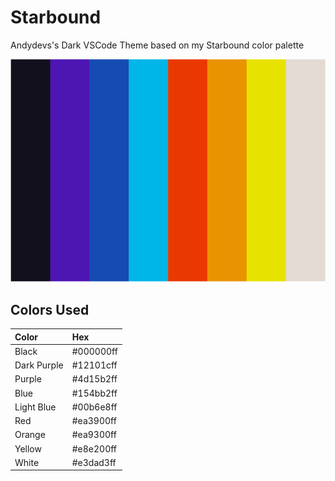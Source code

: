 Starbound
========================================================

Andydevs's Dark VSCode Theme based on my Starbound
color palette

![Palette](starbbound-palette.svg)

Colors Used
--------------------------------------------------------

| Color       | Hex       |
| :---------- | :-------- |
| Black       | #000000ff |
| Dark Purple | #12101cff |
| Purple      | #4d15b2ff |
| Blue        | #154bb2ff |
| Light Blue  | #00b6e8ff |
| Red         | #ea3900ff |
| Orange      | #ea9300ff |
| Yellow      | #e8e200ff |
| White       | #e3dad3ff |